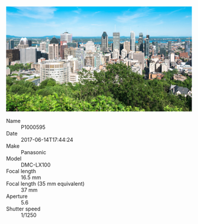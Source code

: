 [![P1000595](/photos/hd/P1000595.jpg)](/photos/full/P1000595.jpg?raw=true)

<dl>
  <dt>Name</dt>
  <dd>P1000595</dd>
  <dt>Date</dt>
  <dd>2017-06-14T17:44:24</dd>
  <dt>Make</dt>
  <dd>Panasonic</dd>
  <dt>Model</dt>
  <dd>DMC-LX100</dd>
  <dt>Focal length</dt>
  <dd>16.5 mm</dd>
  <dt>Focal length (35 mm equivalent)</dt>
  <dd>37 mm</dd>
  <dt>Aperture</dt>
  <dd>5.6</dd>
  <dt>Shutter speed</dt>
  <dd>1/1250</dd>
</dl>

